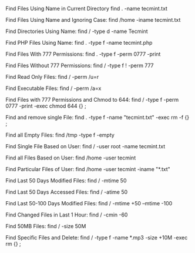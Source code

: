 Find Files Using Name in Current Directory
find . -name tecmint.txt

Find Files Using Name and Ignoring Case:
find /home -iname tecmint.txt

Find Directories Using Name:
find / -type d -name Tecmint

Find PHP Files Using Name:
find . -type f -name tecmint.php

Find Files With 777 Permissions:
find . -type f -perm 0777 -print

Find Files Without 777 Permissions:
find / -type f ! -perm 777

Find Read Only Files:
find / -perm /u=r

Find Executable Files:
find / -perm /a=x

Find Files with 777 Permissions and Chmod to 644:
find / -type f -perm 0777 -print -exec chmod 644 {} \;

Find and remove single File:
find . -type f -name "tecmint.txt" -exec rm -f {} \;

Find all Empty Files:
find /tmp -type f -empty

Find Single File Based on User:
find / -user root -name tecmint.txt

Find all Files Based on User:
find /home -user tecmint

Find Particular Files of User:
find /home -user tecmint -iname "*.txt"

Find Last 50 Days Modified Files:
find / -mtime 50

Find Last 50 Days Accessed Files:
find / -atime 50

Find Last 50-100 Days Modified Files:
find / -mtime +50 –mtime -100

Find Changed Files in Last 1 Hour:
find / -cmin -60

Find 50MB Files:
find / -size 50M

Find Specific Files and Delete:
find / -type f -name *.mp3 -size +10M -exec rm {} \;

